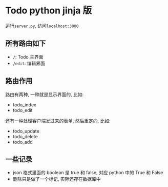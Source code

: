 # Todo python jinja 版
运行`server.py`, 访问`localhost:3000`

## 所有路由如下
- `/`: Todo 主界面
- `/edit`: 编辑界面

## 路由作用
路由有两种, 一种就是显示界面的, 比如:
- todo_index
- todo_edit

还有一种处理客户端发过来的表单, 然后重定向, 比如:
- todo_update
- todo_delete
- todo_add

## 一些记录
- json 格式里面的 boolean 是 true 和 false, 对应 python 中的 True 和 False
- 删除只是做了一个标记, 实际还存在数据库中